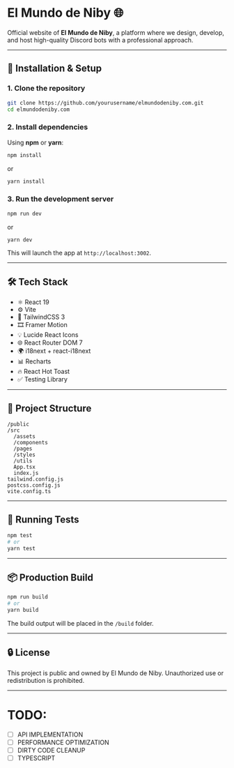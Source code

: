# El Mundo de Niby 🌐

Official website of **El Mundo de Niby**, a platform where we design, develop, and host high-quality Discord bots with a professional approach.

---

## 🚀 Installation & Setup

### 1. Clone the repository

```bash
git clone https://github.com/yourusername/elmundodeniby.com.git
cd elmundodeniby.com
```

### 2. Install dependencies

Using **npm** or **yarn**:

```bash
npm install
```

or
```bash
yarn install
```

### 3. Run the development server

```bash
npm run dev
```
or
```
yarn dev
```

This will launch the app at `http://localhost:3002`.

---

## 🛠️ Tech Stack

* ⚛️ React 19
* ⚙️ Vite
* 🎨 TailwindCSS 3
* 🎞️ Framer Motion
* 💡 Lucide React Icons
* 🌐 React Router DOM 7
* 🌍 i18next + react-i18next
* 📊 Recharts
* 🔥 React Hot Toast
* ✅ Testing Library

---

## 🧱 Project Structure

```
/public
/src
  /assets
  /components
  /pages
  /styles
  /utils
  App.tsx
  index.js
tailwind.config.js
postcss.config.js
vite.config.ts
```

---

## 🧪 Running Tests

```bash
npm test
# or
yarn test
```

---

## 📦 Production Build

```bash
npm run build
# or
yarn build
```

The build output will be placed in the `/build` folder.

---

## 🔒 License

This project is public and owned by El Mundo de Niby. Unauthorized use or redistribution is prohibited.

---


# TODO:
- [ ] API IMPLEMENTATION
- [ ] PERFORMANCE OPTIMIZATION
- [ ] DIRTY CODE CLEANUP
- [ ] TYPESCRIPT
